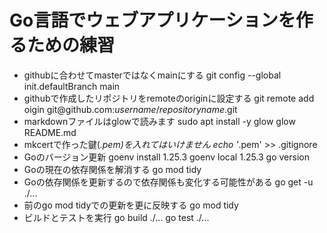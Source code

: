 # Go言語でウェブアプリケーションを作るための練習
- githubに合わせてmasterではなくmainにする
git config --global init.defaultBranch main
- githubで作成したリポジトリをremoteのoriginに設定する
git remote add oigin git&commat;github.com:*username*/*repositoryname*.git
- markdownファイルはglowで読みます
sudo apt install -y glow
glow README.md
- mkcertで作った鍵(*.pem)を入れてはいけません
echo '*.pem' >> .gitignore
- Goのバージョン更新
goenv install 1.25.3
goenv local 1.25.3
go version
- Goの現在の依存関係を解消する
go mod tidy
- Goの依存関係を更新するので依存関係も変化する可能性がある
go get -u ./...
- 前のgo mod tidyでの更新を更に反映する
go mod tidy
- ビルドとテストを実行 
go build ./...
go test ./...
